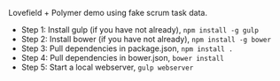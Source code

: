 Lovefield + Polymer demo using fake scrum task data.

* Step 1: Install gulp (if you have not already), ```npm install -g gulp```
* Step 2: Install bower (if you have not already), ```npm install -g bower```
* Step 3: Pull dependencies in package.json, ```npm install .```
* Step 4: Pull dependencies in bower.json, ```bower install```
* Step 5: Start a local webserver, ```gulp webserver```

